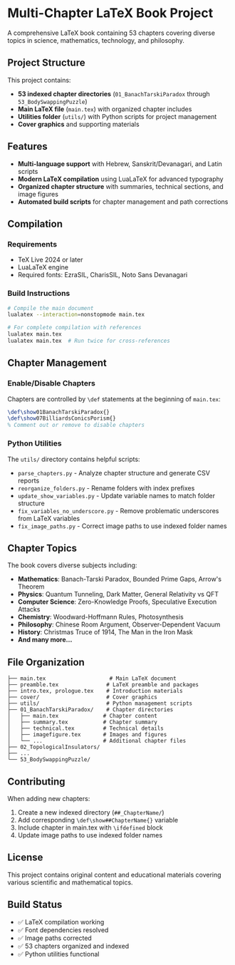 # Multi-Chapter LaTeX Book Project

A comprehensive LaTeX book containing 53 chapters covering diverse topics in science, mathematics, technology, and philosophy.

## Project Structure

This project contains:
- **53 indexed chapter directories** (`01_BanachTarskiParadox` through `53_BodySwappingPuzzle`)
- **Main LaTeX file** (`main.tex`) with organized chapter includes
- **Utilities folder** (`utils/`) with Python scripts for project management
- **Cover graphics** and supporting materials

## Features

- **Multi-language support** with Hebrew, Sanskrit/Devanagari, and Latin scripts
- **Modern LaTeX compilation** using LuaLaTeX for advanced typography
- **Organized chapter structure** with summaries, technical sections, and image figures
- **Automated build scripts** for chapter management and path corrections

## Compilation

### Requirements
- TeX Live 2024 or later
- LuaLaTeX engine
- Required fonts: EzraSIL, CharisSIL, Noto Sans Devanagari

### Build Instructions

```bash
# Compile the main document
lualatex --interaction=nonstopmode main.tex

# For complete compilation with references
lualatex main.tex
lualatex main.tex  # Run twice for cross-references
```

## Chapter Management

### Enable/Disable Chapters
Chapters are controlled by `\def` statements at the beginning of `main.tex`:

```latex
\def\show01BanachTarskiParadox{}
\def\show07BilliardsConicsPorism{}
% Comment out or remove to disable chapters
```

### Python Utilities

The `utils/` directory contains helpful scripts:

- `parse_chapters.py` - Analyze chapter structure and generate CSV reports
- `reorganize_folders.py` - Rename folders with index prefixes  
- `update_show_variables.py` - Update variable names to match folder structure
- `fix_variables_no_underscore.py` - Remove problematic underscores from LaTeX variables
- `fix_image_paths.py` - Correct image paths to use indexed folder names

## Chapter Topics

The book covers diverse subjects including:

- **Mathematics**: Banach-Tarski Paradox, Bounded Prime Gaps, Arrow's Theorem
- **Physics**: Quantum Tunneling, Dark Matter, General Relativity vs QFT
- **Computer Science**: Zero-Knowledge Proofs, Speculative Execution Attacks
- **Chemistry**: Woodward-Hoffmann Rules, Photosynthesis
- **Philosophy**: Chinese Room Argument, Observer-Dependent Vacuum
- **History**: Christmas Truce of 1914, The Man in the Iron Mask
- **And many more...**

## File Organization

```
├── main.tex                    # Main LaTeX document
├── preamble.tex               # LaTeX preamble and packages
├── intro.tex, prologue.tex    # Introduction materials
├── cover/                     # Cover graphics
├── utils/                     # Python management scripts
├── 01_BanachTarskiParadox/    # Chapter directories
│   ├── main.tex              # Chapter content
│   ├── summary.tex           # Chapter summary  
│   ├── technical.tex         # Technical details
│   ├── imagefigure.tex       # Images and figures
│   └── ...                   # Additional chapter files
├── 02_TopologicalInsulators/
├── ...
└── 53_BodySwappingPuzzle/
```

## Contributing

When adding new chapters:
1. Create a new indexed directory (`##_ChapterName/`)
2. Add corresponding `\def\show##ChapterName{}` variable
3. Include chapter in main.tex with `\ifdefined` block
4. Update image paths to use indexed folder names

## License

This project contains original content and educational materials covering various scientific and mathematical topics.

## Build Status

- ✅ LaTeX compilation working
- ✅ Font dependencies resolved  
- ✅ Image paths corrected
- ✅ 53 chapters organized and indexed
- ✅ Python utilities functional 